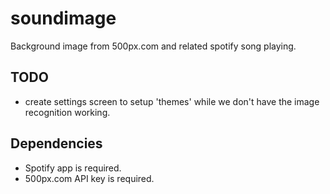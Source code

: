 # soundimage

Background image from 500px.com and related spotify song playing.

## TODO
* create settings screen to setup 'themes' while we don't have the image recognition working.

## Dependencies

* Spotify app is required.
* 500px.com API key is required.